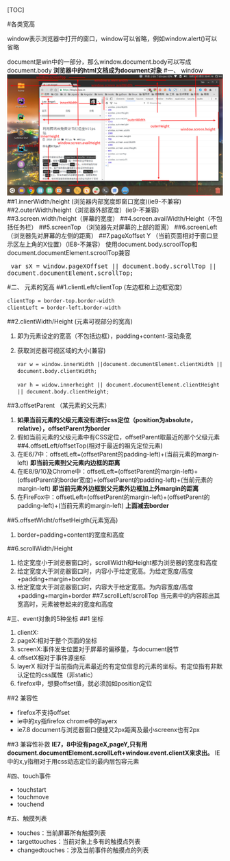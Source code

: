 [TOC]



#各类宽高

window表示浏览器中打开的窗口，window可以省略，例如window.alert()可以省略

document是win中的一部分，那么window.document.body可以写成document.body
**浏览器中的html文档成为document对象**
#一、 window
![](img/window.jpg)
##1.innerWidth/height (浏览器内部宽度即窗口宽度)(ie9-不兼容)
##2.outerWidth/height（浏览器外部宽度）(ie9-不兼容)
##3.screen.width/height（屏幕的宽度）
##4.screen.availWidth/Height（不包括任务栏）
##5.screenTop （浏览器先对屏幕的上部的距离）
##6.screenLeft （浏览器先对屏幕的左侧的距离）
##7.pageXoffset Y （当前页面相对于窗口显示区左上角的X位置）（IE8-不兼容）
使用document.body.scroolTop和document.documentElement.scroolTop兼容
​	
	<pre>
	var sX = window.pageXOffset || document.body.scrollTop || document.documentElement.scrollTop;
	</pre>

#二、 元素的宽高
##1.clientLeft/clientTop (左边框和上边框宽度)

```
clientTop = border-top.border-width
clientLeft = border-left.border-width
```

##2.clientWidth/Height (元素可视部分的宽高)


1. 即为元素设定的宽高（不包括边框），padding+content-滚动条宽

2. 获取浏览器可视区域的大小(兼容)

   ```
   var w = window.innerWidth ||document.documentElement.clientWidth || document.body.clientWidth;

   var h = widow.innerheight || document.documentElement.clientHeight || document.body.clientHeight;
   ```

##3.offsetParent （某元素的父元素）


1. **如果当前元素的父级元素没有进行css定位（position为absolute，relative），offsetParent为border**
2. 假如当前元素的父级元素中有CSS定位，offsetParent取最近的那个父级元素
##4.offsetLeft/offsetTop(相对于最近的祖先定位元素)
1. 在IE6/7中：offsetLeft=(offsetParent的padding-left)+(当前元素的margin-left) **即当前元素到父元素内边框的距离**
2. 在IE8/9/10及Chrome中：offsetLeft=(offsetParent的margin-left)+(offsetParent的border宽度)+(offsetParent的padding-left)+(当前元素的margin-left) **即当前元素外边框到父元素外边框加上外margin的距离**
3. 在FireFox中：offsetLeft=(offsetParent的margin-left)+(offsetParent的padding-left)+(当前元素的margin-left) **上面减去border**

##5.offsetWidht/offsetHeigth(元素宽高)
1. border+padding+content的宽度和高度

##6.scrollWidth/Height
1. 给定宽度小于浏览器窗口时，scrollWidth和Height都为浏览器的宽度和高度
2. 给定宽度大于浏览器窗口时，内容小于给定宽高。为给定宽度/高度+padding+margin+border
3. 给定宽度大于浏览器窗口时，内容大于给定宽高。为内容宽度/高度+padding+margin+border
##7.scrollLeft/scrollTop
当元素中的内容超出其宽高时，元素被卷起来的宽度和高度

#三、event对象的5种坐标
##1 坐标

1. clientX:
2. pageX:相对于整个页面的坐标
3. screenX:事件发生位置对于屏幕的偏移量，与document脱节
4. offsetX相对于事件源坐标 
5. layerX 相对于当前指向元素最近的有定位信息的元素的坐标。有定位指有非默认定位的css属性（非static）
6. firefox中，想要offset值，就必须加如position定位

##2 兼容性
* firefox不支持offset
* ie中的xy指firefox chrome中的layerx
* ie7.8 document与浏览器窗口便捷又2px距离及最小screenx也有2px

##3 兼容性补救
**IE7，8中没有pageX,pageY,只有用document.documentElement.scrollLeft+window.event.clientX来求出。**
IE中的x,y指相对于用css动态定位的最内层包容元素

#四、touch事件
* touchstart
* touchmove
* touchend

#五、触摸列表
* touches：当前屏幕所有触摸列表
* targettouches：当前对象上多有的触摸点列表
* changedtouches：涉及当前事件的触摸点的列表




